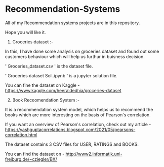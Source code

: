 # Recommendation-Systems

All of my Recommendation systems projects are in this repository.

Hope you will like it.

1. Groceries dataset :-

In this, I have done some analysis on groceries dataset and found out some customers behaviour which will help us furthur in buisness decision.

' Groceries_dataset.csv ' is the dataset file.

' Groceries dataset Sol..ipynb ' is a jupyter solution file.

You can fine the dataset on Kaggle - https://www.kaggle.com/heeraldedhia/groceries-dataset

2. Book Recoomendation System :-

It is a recommendation system model, which helps us to recommend the books which are more interesting on the basis of Pearson's correlation.

If you want an overview of Pearson's correlation, check out my article - https://yashguptacorrelations.blogspot.com/2021/05/pearsons-correlation.html

The dataset contains 3 CSV files for USER, RATINGS and BOOKS.

You can find the dataset on - http://www2.informatik.uni-freiburg.de/~cziegler/BX/
